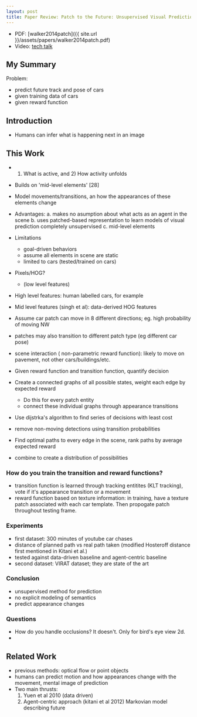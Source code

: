 ```yaml
---
layout: post
title: Paper Review: Patch to the Future: Unsupervised Visual Prediction (walker2014patch)
---
```


- PDF: [walker2014patch]({{ site.url }}/assets/papers/walker2014patch.pdf)
- Video: [tech talk](http://techtalks.tv/talks/patch-to-the-future-unsupervised-visual-prediction/60335/)

## My Summary

Problem:

- predict future track and pose of cars
- given training data of cars
- given reward function

## Introduction

- Humans can infer what is happening next in an image

## This Work

- 1) What is active, and 2) How activity unfolds
- Builds on 'mid-level elements' [28]
- Model movements/transitions, an how the appearances of these elements change
- Advantages: 
    a. makes no asumption about what acts as an agent in the scene
    b. uses patched-based representation to learn models of visual prediction completely unsupervised
    c. mid-level elements
- Limitations
    - goal-driven behaviors
    - assume all elements in scene are static
    - limited to cars (tested/trained on cars)
- Pixels/HOG?
    - (low level features)
- High level features: human labelled cars, for example
- Mid level features (singh et al): data-derived HOG features

- Assume car patch can move in 8 different directions; eg. high probability of moving NW
- patches may also transition to different patch type (eg different car pose)
- scene interaction ( non-parametric reward function): likely to move on pavement, not other cars/buildings/etc.

- Given reward function and transition function, quantify decision
- Create a connected graphs of all possible states, weight each edge by expected reward
    - Do this for every patch entity
    - connect these individual graphs through appearance transitions
    
- Use dijstrka's algorithm to find series of decisions with least cost
- remove non-moving detections using transition probabilities
- Find optimal paths to every edge in the scene, rank paths by average expected reward
- combine to create a distribution of possibilities

### How do you train the transition and reward functions?

- transition function is learned through tracking entitites (KLT tracking), vote if it's appearance transition or a movement
- reward function based on texture information: in training, have a texture patch associated with each car template. Then propogate patch throughout testing frame. 

### Experiments

- first dataset: 300 minutes of youtube car chases
- distance of planned path vs real path taken (modified Hosteroff distance first mentioned in Kitani et al.)
- tested against data-driven baseline and agent-centric baseline
- second dataset: VIRAT dataset; they are state of the art

### Conclusion

- unsupervised method for prediction
- no explicit modeling of semantics
- predict appearance changes

### Questions

- How do you handle occlusions? It doesn't. Only for bird's eye view 2d.
- 

## Related Work

- previous methods: optical flow or point objects
- humans can predict motion and how appearances change with the movement, mental image of prediction
- Two main thrusts:
    1. Yuen et al 2010 (data driven)
    2. Agent-centric approach (kitani et al 2012) Markovian model describing future



